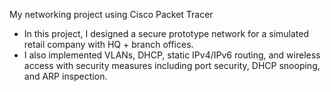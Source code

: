 My networking project using Cisco Packet Tracer
- In this project, I designed a secure prototype network for a simulated retail company with HQ + branch offices.
- I also implemented VLANs, DHCP, static IPv4/IPv6 routing, and wireless access with security measures including port security, DHCP snooping, and ARP inspection.
